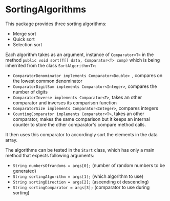 # SortingAlgorithms

This package provides three sorting algorithms:

  - Merge sort
  - Quick sort
  - Selection sort
  
Each algorithm takes as an argument, instance of `Comparator<T>` 
in the method `public void sort(T[] data, Comparator<T> comp)` 
which is being inherrited from the class `SortAlgorithm<T>`:

  - `ComparatorDenominator implements Comparator<Double> `, compares on the lowest common denominator
  - `ComparatorDigitSum implements Comparator<Integer>`, compares the number of digits
  - `ComparatorInverse implements Comparator<T>`, takes an other comparator and inverses its comparison function
  - `ComparatorSize implements Comparator<Integer>`, compares integers
  - `CountingComparator implements Comparator<T>`, takes an other comparator, makes the same comparison but it keeps an internal counter to store the other comparator's 
	 compare method calls. 
  
  It then uses this comparator to accordingly sort the elements in the data array.  
  
  The algorithms can be tested in the `Start` class, which has only a main method that expects following arguments:
  
  - `String numbersOfrandoms = args[0];` (number of random numbers to be generated)
  - `String sortingAlgorithm = args[1];` (which algorithm to use)
  - `String sortingDirection = args[2];` (ascending ot descending)
  - `String sortingComparator = args[3];` (comparator to use during sorting)
